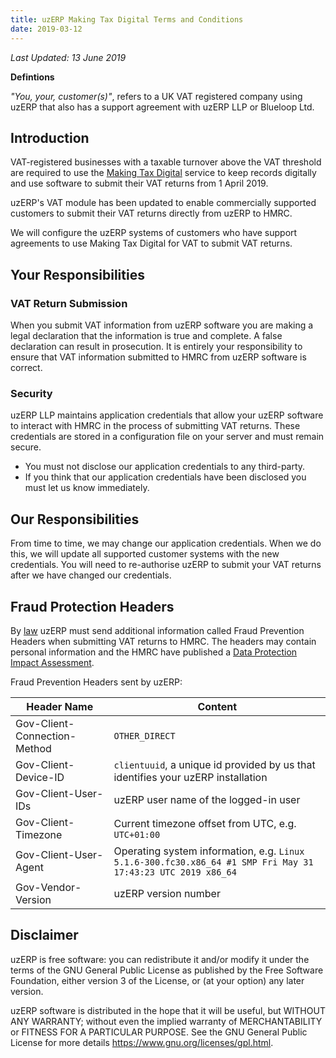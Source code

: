 ```yaml
---
title: uzERP Making Tax Digital Terms and Conditions
date: 2019-03-12
---
```


*Last Updated: 13 June 2019*

**Defintions**

*"You, your, customer(s)"*, refers to a UK VAT registered company using uzERP that also has a support agreement with uzERP LLP or Blueloop Ltd.

## Introduction

VAT-registered businesses with a taxable turnover above the VAT threshold are required to use the [Making Tax Digital](https://www.gov.uk/government/publications/making-tax-digital/overview-of-making-tax-digital) service to keep records digitally and use software to submit their VAT returns from 1 April 2019.

uzERP's VAT module has been updated to enable commercially supported customers to submit their VAT returns directly from uzERP to HMRC.

We will configure the uzERP systems of customers who have support agreements to use Making Tax Digital for VAT to submit VAT returns.

## Your Responsibilities

### VAT Return Submission

When you submit VAT information from uzERP software you are making a legal declaration that the information is true and complete. A false declaration can result in prosecution. It is entirely your responsibility to ensure that VAT information submitted to HMRC from uzERP software is correct.

### Security

uzERP LLP maintains application credentials that allow your uzERP software to interact with HMRC in the process of submitting VAT returns. These credentials are stored in a configuration file on your server and must remain secure.

* You must not disclose our application credentials to any third-party.
* If you think that our application credentials have been disclosed you must let us know immediately.

## Our Responsibilities

From time to time, we may change our application credentials. When we do this, we will update all supported customer systems with the new credentials. You will need to re-authorise uzERP to submit your VAT returns after we have changed our credentials.

## Fraud Protection Headers

By [law](http://www.legislation.gov.uk/uksi/2019/360/made) uzERP must send additional information called Fraud Prevention Headers when submitting VAT returns to HMRC. The headers may contain personal information and the HMRC have published a [Data Protection Impact Assessment](https://developer.service.hmrc.gov.uk/api-documentation/assets/content/documentation/3f4c263faa8231bea05c1826b7f6b81c-TxM%20DPIA%20v3%201%20Public.pdf).

Fraud Prevention Headers sent by uzERP:

Header Name | Content
---- | ----
Gov-Client-Connection-Method | `OTHER_DIRECT`
Gov-Client-Device-ID | `clientuuid`, a unique id provided by us that identifies your uzERP installation
Gov-Client-User-IDs | uzERP user name of the logged-in user
Gov-Client-Timezone | Current timezone offset from UTC, e.g. `UTC+01:00`
Gov-Client-User-Agent | Operating system information, e.g. `Linux 5.1.6-300.fc30.x86_64 #1 SMP Fri May 31 17:43:23 UTC 2019 x86_64`
Gov-Vendor-Version | uzERP version number

## Disclaimer

uzERP is free software: you can redistribute it and/or modify
it under the terms of the GNU General Public License as published by
the Free Software Foundation, either version 3 of the License, or
(at your option) any later version.

uzERP software is distributed in the hope that it will be useful,
but WITHOUT ANY WARRANTY; without even the implied warranty of
MERCHANTABILITY or FITNESS FOR A PARTICULAR PURPOSE.  See the
GNU General Public License for more details https://www.gnu.org/licenses/gpl.html.
